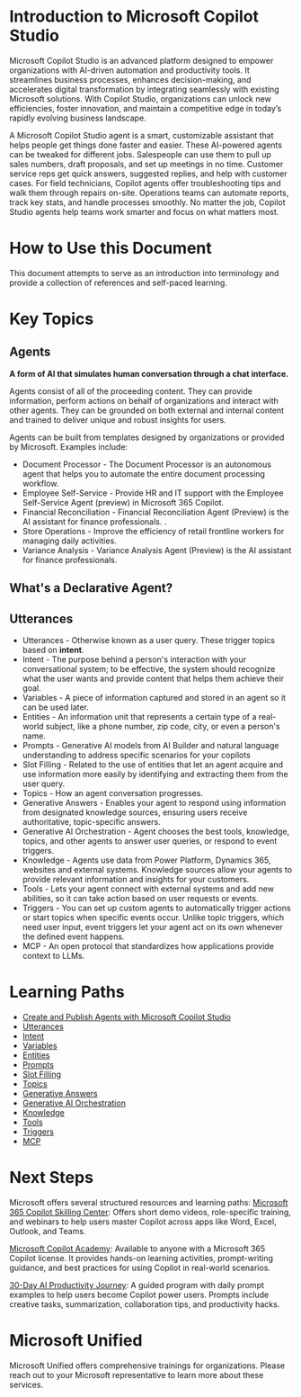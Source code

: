 # Introduction to Microsoft Copilot Studio
Microsoft Copilot Studio is an advanced platform designed to empower organizations with AI-driven automation and productivity tools. It streamlines business processes, enhances decision-making, and accelerates digital transformation by integrating seamlessly with existing Microsoft solutions. With Copilot Studio, organizations can unlock new efficiencies, foster innovation, and maintain a competitive edge in today’s rapidly evolving business landscape.

A Microsoft Copilot Studio agent is a smart, customizable assistant that helps people get things done faster and easier. These AI-powered agents can be tweaked for different jobs. Salespeople can use them to pull up sales numbers, draft proposals, and set up meetings in no time. Customer service reps get quick answers, suggested replies, and help with customer cases. For field technicians, Copilot agents offer troubleshooting tips and walk them through repairs on-site. Operations teams can automate reports, track key stats, and handle processes smoothly. No matter the job, Copilot Studio agents help teams work smarter and focus on what matters most.

# How to Use this Document
This document attempts to serve as an introduction into terminology and provide a collection of references and self-paced learning.

# Key Topics
## Agents
**A form of AI that simulates human conversation through a chat interface.**

Agents consist of all of the proceeding content. They can provide information, perform actions on behalf of organizations and interact with other agents. They can be grounded on both external and internal content and trained to deliver unique and robust insights for users.

Agents can be built from templates designed by organizations or provided by Microsoft.
Examples include:
- Document Processor - The Document Processor is an autonomous agent that helps you to automate the entire document processing workflow.
- Employee Self-Service - Provide HR and IT support with the Employee Self-Service Agent (preview) in Microsoft 365 Copilot.
- Financial Reconciliation - Financial Reconciliation Agent (Preview) is the AI assistant for finance professionals. .[](../img/FinancialReconciliation-Connections.png)
- Store Operations - Improve the efficiency of retail frontline workers for managing daily activities.
- Variance Analysis - Variance Analysis Agent (Preview) is the AI assistant for finance professionals.

## What's a Declarative Agent?


## Utterances
- Utterances - Otherwise known as a user query. These trigger topics based on **intent**.
- Intent - The purpose behind a person's interaction with your conversational system; to be effective, the system should recognize what the user wants and provide content that helps them achieve their goal.
- Variables - A piece of information captured and stored in an agent so it can be used later.
- Entities - An information unit that represents a certain type of a real-world subject, like a phone number, zip code, city, or even a person's name.
- Prompts - Generative AI models from AI Builder and natural language understanding to address specific scenarios for your copilots
- Slot Filling - Related to the use of entities that let an agent acquire and use information more easily by identifying and extracting them from the user query.
- Topics - How an agent conversation progresses.
- Generative Answers - Enables your agent to respond using information from designated knowledge sources, ensuring users receive authoritative, topic-specific answers.
- Generative AI Orchestration - Agent chooses the best tools, knowledge, topics, and other agents to answer user queries, or respond to event triggers.
- Knowledge - Agents use data from Power Platform, Dynamics 365, websites and external systems. Knowledge sources allow your agents to provide relevant information and insights for your customers.
- Tools - Lets your agent connect with external systems and add new abilities, so it can take action based on user requests or events.
- Triggers - You can set up custom agents to automatically trigger actions or start topics when specific events occur. Unlike topic triggers, which need user input, event triggers let your agent act on its own whenever the defined event happens.
- MCP - An open protocol that standardizes how applications provide context to LLMs.


# Learning Paths
- [Create and Publish Agents with Microsoft Copilot Studio](https://learn.microsoft.com/en-us/training/paths/work-power-virtual-agents/)
- [Utterances](https://learn.microsoft.com/en-us/microsoft-copilot-studio/guidance/trigger-phrases-best-practices?source=recommendations)
- [Intent](https://learn.microsoft.com/en-us/microsoft-copilot-studio/guidance/cux-identify-intents)
- [Variables](https://learn.microsoft.com/en-us/microsoft-copilot-studio/authoring-variables?source=recommendations&tabs=webApp)
- [Entities](https://learn.microsoft.com/en-us/training/modules/power-virtual-agents-entities/)
- [Prompts](https://learn.microsoft.com/en-us/ai-builder/use-a-custom-prompt-in-mcs)
- [Slot Filling](https://learn.microsoft.com/en-us/microsoft-copilot-studio/guidance/slot-filling-best-practices)
- [Topics](https://learn.microsoft.com/en-us/training/modules/manage-power-virtual-agents-topics/)
- [Generative Answers](https://learn.microsoft.com/en-us/microsoft-copilot-studio/nlu-boost-node)
- [Generative AI Orchestration](https://learn.microsoft.com/en-us/training/modules/add-knowledge-copilots-online-workshop/?source=recommendations)
- [Knowledge](https://learn.microsoft.com/en-us/microsoft-copilot-studio/knowledge-copilot-studio)
- [Tools](https://learn.microsoft.com/en-us/training/modules/copilot-tools-online-workshop/)
- [Triggers](https://learn.microsoft.com/en-us/microsoft-copilot-studio/authoring-triggers-about)
- [MCP](https://learn.microsoft.com/en-us/azure/developer/azure-mcp-server/get-started?tabs=one-click%2Cazure-cli&pivots=mcp-github-copilot)
  
# Next Steps
Microsoft offers several structured resources and learning paths:
[Microsoft 365 Copilot Skilling Center](https://learn.microsoft.com/en-us/training/paths/get-started-with-microsoft-365-copilot/): Offers short demo videos, role-specific training, and webinars to help users master Copilot across apps like Word, Excel, Outlook, and Teams.

[Microsoft Copilot Academy](https://techcommunity.microsoft.com/blog/viva_learning_blog/microsoft-copilot-academy-now-available-to-all-microsoft-365-copilot-users/4229957): Available to anyone with a Microsoft 365 Copilot license. It provides hands-on learning activities, prompt-writing guidance, and best practices for using Copilot in real-world scenarios.

[30-Day AI Productivity Journey](https://www.microsoft.com/en-us/microsoft-365/copilot/learn-copilot-today): A guided program with daily prompt examples to help users become Copilot power users. Prompts include creative tasks, summarization, collaboration tips, and productivity hacks.

# Microsoft Unified
Microsoft Unified offers comprehensive trainings for organizations. Please reach out to your Microsoft representative to learn more about these services.
